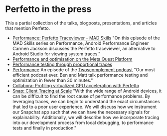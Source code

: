 # Perfetto in the press

This a partial collection of the talks, blogposts, presentations, and articles that mention Perfetto.

- [Performance: Perfetto Traceviewer - MAD Skills](https://www.youtube.com/watch?v=phhLFicMacY)
"On this episode of the MAD Skills series on Performance, Android Performance Engineer Carmen Jackson discusses the Perfetto traceviewer, an alternative to Android Studio for viewing system traces."
- [Performance and optimisation on the Meta Quest Platform](https://m.facebook.com/RealityLabs/videos/performance-and-optimization-on-meta-quest-platform/488126049869673/)
- [Performance testing through proportional traces
](https://www.jviotti.com/2022/09/07/performance-testing-through-proportional-traces.html)
- [Performance](https://www.twoscomplement.org/podcast/performance.mp3) An episode of the [Twoscomplement podcast](https://www.twoscomplement.org/#podcast) "Our most efficient podcast ever. Ben and Matt talk performance testing and optimization in fewer than 30 minutes."
- [Collabora: Profiling virtualized GPU acceleration with Perfetto](https://www.collabora.com/news-and-blog/blog/2021/04/22/profiling-virtualized-gpu-acceleration-with-perfetto/)
- [Snap: Client Tracing at Scale](https://www.droidcon.com/2022/06/28/client-tracing-at-scale/) "With the wide range of Android devices, it can be
difficult to find the root cause of performance problems. By leveraging traces,
we can begin to understand the exact circumstances that led to a poor user
experience. We will discuss how we instrument our Snapchat app such that we can
have the necessary signals for explainability. Additionally, we will describe
how we incorporate tracing into our development process from local debugging,
to performance tests and finally in production."